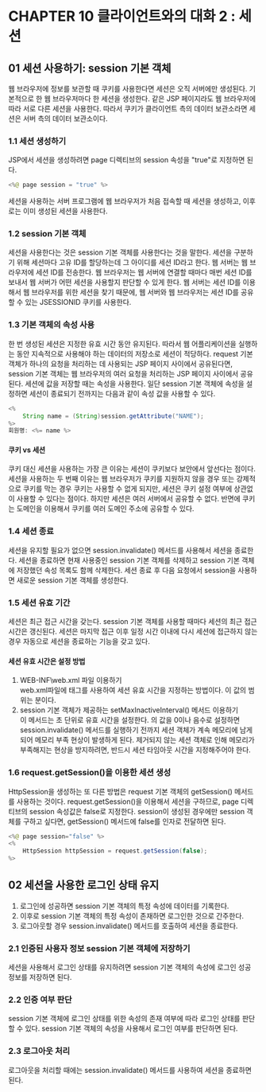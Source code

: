 # CHAPTER 10 클라이언트와의 대화 2 : 세션
## 01 세션 사용하기: session 기본 객체
웹 브라우저에 정보를 보관할 때 쿠키를 사용한다면 세션은 오직 서버에만 생성된다.
기본적으로 한 웹 브라우저마다 한 세션을 생성한다.
같은 JSP 페이지라도 웹 브라우저에 따라 서로 다른 세션을 사용한다.
따라서 쿠키가 클라이언트 측의 데이터 보관소라면 세션은 서버 측의 데이터 보관소이다.

### 1.1 세션 생성하기
JSP에서 세션을 생성하려면 page 디렉티브의 session 속성을 "true"로 지정하면 된다.
```java
<%@ page session = "true" %>
```
세션을 사용하는 서버 프로그램에 웹 브라우저가 처음 접속할 때 세션을 생성하고, 이후로는 이미 생성된 세션을 사용한다.

### 1.2 session 기본 객체
세션을 사용한다는 것은 session 기본 객체를 사용한다는 것을 말한다.
세션을 구분하기 위해 세션마다 고유 ID를 할당하는데 그 아이디를 세션 ID라고 한다. 웹 서버는 웹 브라우저에 세션 ID를 전송한다.
웹 브라우저는 웹 서버에 연결할 때마다 매번 세션 ID를 보내서 웹 서버가 어떤 세션을 사용할지 판단할 수 있게 한다.
웹 서버는 세션 ID를 이용해서 웹 브라우저를 위한 세션을 찾기 때문에, 웹 서버와 웹 브라우저는 세션 ID를 공유할 수 있는 JSESSIONID 쿠키를 사용한다.

### 1.3 기본 객체의 속성 사용
한 번 생성된 세션은 지정한 유효 시간 동안 유지된다. 
따라서 웹 어플리케이션을 실행하는 동안 지속적으로 사용해야 하는 데이터의 저장소로 세션이 적당하다.
request 기본 객체가 하나의 요청을 처리하는 데 사용되는 JSP 페이지 사이에서 공유된다면, session 기본 객체는 웹 브라우저의 여러 요청을 처리하는 JSP 페이지 사이에서 공유된다.
세션에 값을 저장할 때는 속성을 사용한다.
일단 session 기본 객체에 속성을 설정하면 세션이 종료되기 전까지는 다음과 같이 속성 값을 사용할 수 있다.
```java
<%
    String name = (String)session.getAttribute("NAME");
%>
회원명: <%= name %>
```

#### 쿠키 vs 세션
쿠키 대신 세션을 사용하는 가장 큰 이유는 세션이 쿠키보다 보안에서 앞선다는 점이다. 
세션을 사용하는 두 번째 이유는 웹 브라우저가 쿠키를 지원하지 않을 경우 또는 강제적으로 쿠키를 막는 경우 쿠키는 사용할 수 없게 되지만, 세션은 쿠키 설정 여부에 상관없이 사용할 수 있다는 점이다.
하지만 세션은 여러 서버에서 공유할 수 없다.
반면에 쿠키는 도메인을 이용해서 쿠키를 여러 도메인 주소에 공유할 수 있다.

### 1.4 세션 종료
세션을 유지할 필요가 없으면 session.invalidate() 메서드를 사용해서 세션을 종료한다. 세션을 종료하면 현재 사용중인 session 기본 객체를 삭제하고 session 기본 객체에 저장했던 속성 목록도 함께 삭제한다.
세션 종료 후 다음 요청에서 session을 사용하면 새로운 session 기본 객체를 생성한다.

### 1.5 세션 유효 기간
세션은 최근 접근 시간을 갖는다. session 기본 객체를 사용할 때마다 세션의 최근 접근 시간은 갱신된다.
세션은 마지막 접근 이후 일정 시간 이내에 다시 세션에 접근하지 않는 경우 자동으로 세션을 종료하는 기능을 갖고 있다.

#### 세션 유효 시간은 설정 방법
1. WEB-INF\web.xml 파일 이용하기<br>web.xml파일에 <session-config> 태그를 사용하여 세션 유효 시간을 지정하는 방법이다. 이 값의 범위는 분이다.
2. session 기본 객체가 제공하는 setMaxInactiveInterval() 메서드 이용하기<br>이 메서드는 초 단위로 유효 시간을 설정한다. <session-timeout>의 값을 0이나 음수로 설정하면 session.invalidate() 메서드를 실행하기 전까지 세션 객체가 계속 메모리에 남게 되어 메모리 부족 현상이 발생하게 된다. 제거되지 않는 세션 객체로 인해 메모리가 부족해지는 현상을 방지하려면, 반드시 세션 타임아웃 시간을 지정해주어야 한다.

### 1.6 request.getSession()을 이용한 세션 생성
HttpSession을 생성하는 또 다른 방법은 request 기본 객체의 getSession() 메서드를 사용하는 것이다. 
request.getSession()을 이용해서 세션을 구하므로, page 디렉티브의 session 속성값은 false로 지정한다.
session이 생성된 경우에만 session 객체를 구하고 싶다면, getSession() 메서드에 false를 인자로 전달하면 된다.
```java
<%@ page session="false" %>
<%
    HttpSession httpSession = request.getSession(false);
%>
```

## 02 세션을 사용한 로그인 상태 유지
1. 로그인에 성공하면 session 기본 객체의 특정 속성에 데이터를 기록한다.
2. 이후로 session 기본 객체의 특정 속성이 존재하면 로그인한 것으로 간주한다.
3. 로그아웃할 경우 session.invalidate() 메서드를 호출하여 세션을 종료한다.

### 2.1 인증된 사용자 정보 session 기본 객체에 저장하기
세션을 사용해서 로그인 상태를 유지하려면 session 기본 객체의 속성에 로그인 성공 정보를 저장하면 된다.

### 2.2 인증 여부 판단
session 기본 객체에 로그인 상태를 위한 속성의 존재 여부에 따라 로그인 상태를 판단할 수 있다. 
session 기본 객체의 속성을 사용해서 로그인 여부를 판단하면 된다.

### 2.3 로그아웃 처리
로그아웃을 처리할 때에는 session.invalidate() 메서드를 사용하여 세션을 종료하면 된다. 